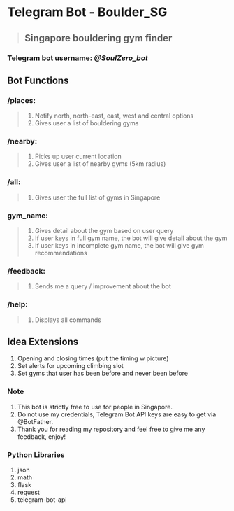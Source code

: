 # **Telegram Bot** - Boulder_SG
> ## Singapore bouldering gym finder
### Telegram bot username: _@SoulZero_bot_

## Bot Functions
### /places: 
> 1. Notify north, north-east, east, west and central options
> 2. Gives user a list of bouldering gyms

### /nearby:
> 1. Picks up user current location
> 2. Gives user a list of nearby gyms (5km radius)

### /all:
> 1. Gives user the full list of gyms in Singapore

### gym_name:
> 1. Gives detail about the gym based on user query
> 2. If user keys in full gym name, the bot will give detail about the gym
> 3. If user keys in incomplete gym name, the bot will give gym recommendations

### /feedback:
> 1. Sends me a query / improvement about the bot

### /help:
> 1. Displays all commands

## Idea Extensions
1. Opening and closing times (put the timing w picture)
2. Set alerts for upcoming climbing slot
3. Set gyms that user has been before and never been before

### Note
1. This bot is strictly free to use for people in Singapore.
2. Do not use my credentials, Telegram Bot API keys are easy to get via @BotFather.
3. Thank you for reading my repository and feel free to give me any feedback, enjoy!

### Python Libraries
1. json
2. math
3. flask
4. request
5. telegram-bot-api